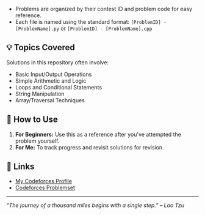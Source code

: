 - Problems are organized by their contest ID and problem code for easy reference.
- Each file is named using the standard format: `[ProblemID] - [ProblemName].py` or `[ProblemID] - [ProblemName].cpp`

## 💡 Topics Covered
Solutions in this repository often involve:
- Basic Input/Output Operations
- Simple Arithmetic and Logic
- Loops and Conditional Statements
- String Manipulation
- Array/Traversal Techniques

## 🚀 How to Use
1. **For Beginners:** Use this as a reference after you've attempted the problem yourself.
2. **For Me:** To track progress and revisit solutions for revision.

## 🔗 Links
- [My Codeforces Profile](https://codeforces.com/profile/oliveira_kauan)
- [Codeforces Problemset](https://codeforces.com/problemset?order=BY_RATING_ASC)

---
*“The journey of a thousand miles begins with a single step.” – Lao Tzu*
